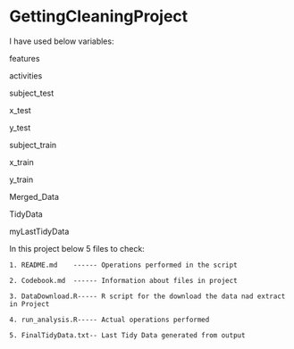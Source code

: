 # GettingCleaningProject


I have used below variables:


features  

activities

subject_test

x_test 

y_test

subject_train

x_train 

y_train 

Merged_Data

TidyData

myLastTidyData



In this project below 5 files to check:

	1. README.md	------ Operations performed in the script
	
	2. Codebook.md  ------ Information about files in project
	
	3. DataDownload.R----- R script for the download the data nad extract in Project
	
	4. run_analysis.R----- Actual operations performed
	
	5. FinalTidyData.txt-- Last Tidy Data generated from output

